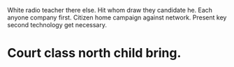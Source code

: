 White radio teacher there else. Hit whom draw they candidate he.
Each anyone company first. Citizen home campaign against network. Present key second technology get necessary.
# Court class north child bring.
